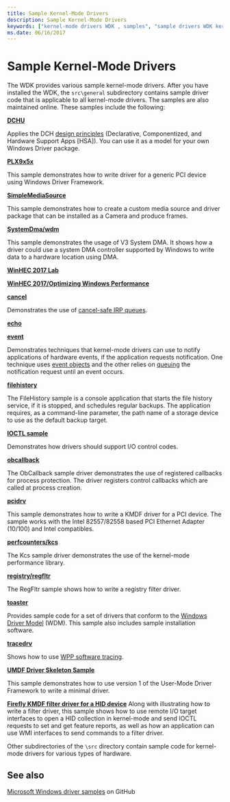 ```yaml
---
title: Sample Kernel-Mode Drivers
description: Sample Kernel-Mode Drivers
keywords: ["kernel-mode drivers WDK , samples", "sample drivers WDK kernel-mode"]
ms.date: 06/16/2017
---
```


# Sample Kernel-Mode Drivers

The WDK provides various sample kernel-mode drivers. After you have installed the WDK, the `src\general` subdirectory contains sample driver code that is applicable to all kernel-mode drivers. The samples are also maintained online. These samples include the following:

[**DCHU**](https://github.com/Microsoft/Windows-driver-samples/tree/main/general/DCHU)

Applies the DCH [design principles](../develop/getting-started-with-windows-drivers.md) (Declarative, Componentized, and Hardware Support Apps [HSA]).  You can use it as a model for your own Windows Driver package.

[**PLX9x5x**](https://github.com/Microsoft/Windows-driver-samples/tree/main/general/PLX9x5x)

This sample demonstrates how to write driver for a generic PCI device using Windows Driver Framework.

[**SimpleMediaSource**](https://github.com/Microsoft/Windows-driver-samples/tree/main/general/SimpleMediaSource)

This sample demonstrates how to create a custom media source and driver package that can be installed as a Camera and produce frames.

[**SystemDma/wdm**](https://github.com/Microsoft/Windows-driver-samples/tree/main/general/SystemDma/wdm)

This sample demonstrates the usage of V3 System DMA. It shows how a driver could use a system DMA controller supported by Windows to write data to a hardware location using DMA.

[**WinHEC 2017 Lab**](https://github.com/Microsoft/Windows-driver-samples/tree/main/general/WinHEC%202017%20Lab)

[**WinHEC 2017/Optimizing Windows Performance**](https://github.com/Microsoft/Windows-driver-samples/tree/main/general/WinHEC%202017/Optimizing%20Windows%20Performance)

[**cancel**](https://github.com/Microsoft/Windows-driver-samples/tree/main/general/cancel)  

Demonstrates the use of [cancel-safe IRP queues](cancel-safe-irp-queues.md).

[**echo**](https://github.com/Microsoft/Windows-driver-samples/tree/main/general/echo)

[**event**](https://github.com/Microsoft/Windows-driver-samples/tree/main/general/event)  

Demonstrates techniques that kernel-mode drivers can use to notify applications of hardware events, if the application requests notification. One technique uses [event objects](event-objects.md) and the other relies on [queuing](queuing-and-dequeuing-irps.md) the notification request until an event occurs.

[**filehistory**](https://github.com/Microsoft/Windows-driver-samples/tree/main/general/filehistory)

The FileHistory sample is a console application that starts the file history service, if it is stopped, and schedules regular backups. The application requires, as a command-line parameter, the path name of a storage device to use as the default backup target.

[**IOCTL sample**](https://github.com/Microsoft/Windows-driver-samples/tree/main/general/ioctl)

Demonstrates how drivers should support I/O control codes.

[**obcallback**](https://github.com/Microsoft/Windows-driver-samples/tree/main/general/obcallback)

The ObCallback sample driver demonstrates the use of registered callbacks for process protection. The driver registers control callbacks which are called at process creation.

[**pcidrv**](https://github.com/Microsoft/Windows-driver-samples/tree/main/general/pcidrv)

This sample demonstrates how to write a KMDF driver for a PCI device. The sample works with the Intel 82557/82558 based PCI Ethernet Adapter (10/100) and Intel compatibles.

[**perfcounters/kcs**](https://github.com/Microsoft/Windows-driver-samples/tree/main/general/perfcounters/kcs)

The Kcs sample driver demonstrates the use of the kernel-mode performance library.

[**registry/regfltr**](https://github.com/Microsoft/Windows-driver-samples/tree/main/general/registry/regfltr)

The RegFltr sample shows how to write a registry filter driver.

[**toaster**](https://github.com/Microsoft/Windows-driver-samples/tree/main/general/toaster)  

Provides sample code for a set of drivers that conform to the [Windows Driver Model](introduction-to-wdm.md) (WDM). This sample also includes sample installation software.

[**tracedrv**](https://github.com/Microsoft/Windows-driver-samples/tree/main/general/tracing/tracedriver)  

Shows how to use [WPP software tracing](../devtest/wpp-software-tracing.md).

[**UMDF Driver Skeleton Sample**](../wdf/user-mode-driver-framework-design-guide.md)

This sample demonstrates how to use version 1 of the User-Mode Driver Framework to write a minimal driver.

[**Firefly KMDF filter driver for a HID device**](https://github.com/Microsoft/Windows-driver-samples/tree/main/hid/firefly)
Along with illustrating how to write a filter driver, this sample shows how to use remote I/O target interfaces to open a HID collection in kernel-mode and send IOCTL requests to set and get feature reports, as well as how an application can use WMI interfaces to send commands to a filter driver.

Other subdirectories of the `\src` directory contain sample code for kernel-mode drivers for various types of hardware.

## See also

[Microsoft Windows driver samples](https://github.com/Microsoft/Windows-driver-samples) on GitHub
